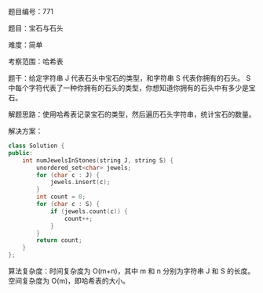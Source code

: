 题目编号：771

题目：宝石与石头

难度：简单

考察范围：哈希表

题干：给定字符串 J 代表石头中宝石的类型，和字符串 S 代表你拥有的石头。 S 中每个字符代表了一种你拥有的石头的类型，你想知道你拥有的石头中有多少是宝石。

解题思路：使用哈希表记录宝石的类型，然后遍历石头字符串，统计宝石的数量。

解决方案：

```cpp
class Solution {
public:
    int numJewelsInStones(string J, string S) {
        unordered_set<char> jewels;
        for (char c : J) {
            jewels.insert(c);
        }
        int count = 0;
        for (char c : S) {
            if (jewels.count(c)) {
                count++;
            }
        }
        return count;
    }
};
```

算法复杂度：时间复杂度为 O(m+n)，其中 m 和 n 分别为字符串 J 和 S 的长度。空间复杂度为 O(m)，即哈希表的大小。